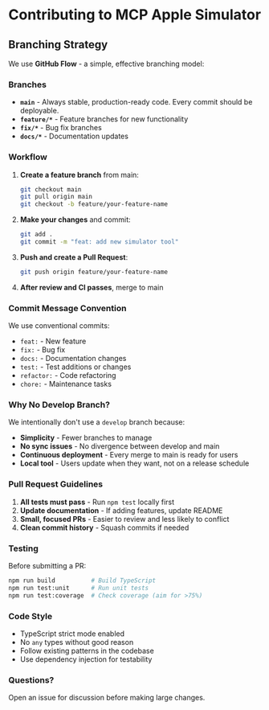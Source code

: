 # Contributing to MCP Apple Simulator

## Branching Strategy

We use **GitHub Flow** - a simple, effective branching model:

### Branches
- **`main`** - Always stable, production-ready code. Every commit should be deployable.
- **`feature/*`** - Feature branches for new functionality
- **`fix/*`** - Bug fix branches
- **`docs/*`** - Documentation updates

### Workflow

1. **Create a feature branch** from main:
   ```bash
   git checkout main
   git pull origin main
   git checkout -b feature/your-feature-name
   ```

2. **Make your changes** and commit:
   ```bash
   git add .
   git commit -m "feat: add new simulator tool"
   ```

3. **Push and create a Pull Request**:
   ```bash
   git push origin feature/your-feature-name
   ```

4. **After review and CI passes**, merge to main

### Commit Message Convention

We use conventional commits:
- `feat:` - New feature
- `fix:` - Bug fix
- `docs:` - Documentation changes
- `test:` - Test additions or changes
- `refactor:` - Code refactoring
- `chore:` - Maintenance tasks

### Why No Develop Branch?

We intentionally don't use a `develop` branch because:
- **Simplicity** - Fewer branches to manage
- **No sync issues** - No divergence between develop and main
- **Continuous deployment** - Every merge to main is ready for users
- **Local tool** - Users update when they want, not on a release schedule

### Pull Request Guidelines

1. **All tests must pass** - Run `npm test` locally first
2. **Update documentation** - If adding features, update README
3. **Small, focused PRs** - Easier to review and less likely to conflict
4. **Clean commit history** - Squash commits if needed

### Testing

Before submitting a PR:
```bash
npm run build          # Build TypeScript
npm run test:unit      # Run unit tests
npm run test:coverage  # Check coverage (aim for >75%)
```

### Code Style

- TypeScript strict mode enabled
- No `any` types without good reason
- Follow existing patterns in the codebase
- Use dependency injection for testability

### Questions?

Open an issue for discussion before making large changes.